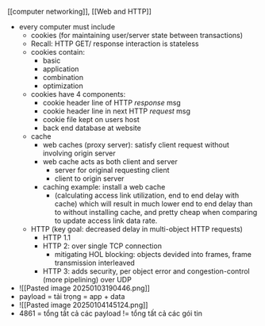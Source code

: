 [[computer networking]], [[Web and HTTP]]

- every computer must include
	- cookies (for maintaining user/server state between transactions) 
	- Recall: HTTP GET/ response interaction is stateless
	- cookies contain:
		- basic
		- application
		- combination
		- optimization
	- cookies have 4 components:
		- cookie header line of HTTP *response* msg
		- cookie header line in next HTTP *request* msg
		- cookie file kept on users host 
		- back end database at website
	- cache 
		- web caches (proxy server): satisfy client request without involving origin server
		- web cache acts as both client and server 
			- server for original requesting client
			- client to origin server
		- caching example: install a web cache
			- (calculating access link utilization, end to end delay with cache) which will result in much lower end to end delay than to without installing cache, and pretty cheap when comparing to update access link data rate.
	- HTTP (key goal: decreased delay in multi-object HTTP requests)
		- HTTP 1.1
		- HTTP 2: over single TCP connection
			- mitigating HOL blocking: objects devided into frames, frame transmission interleaved
		- HTTP 3: adds security, per object error and congestion-control (more pipelining) over UDP
- ![[Pasted image 20250103190446.png]]
- payload = tải trọng = app + data 
- ![[Pasted image 20250104145124.png]]
- 4861 = tổng tất cả các payload $!=$ tổng tất cả các gói tin 